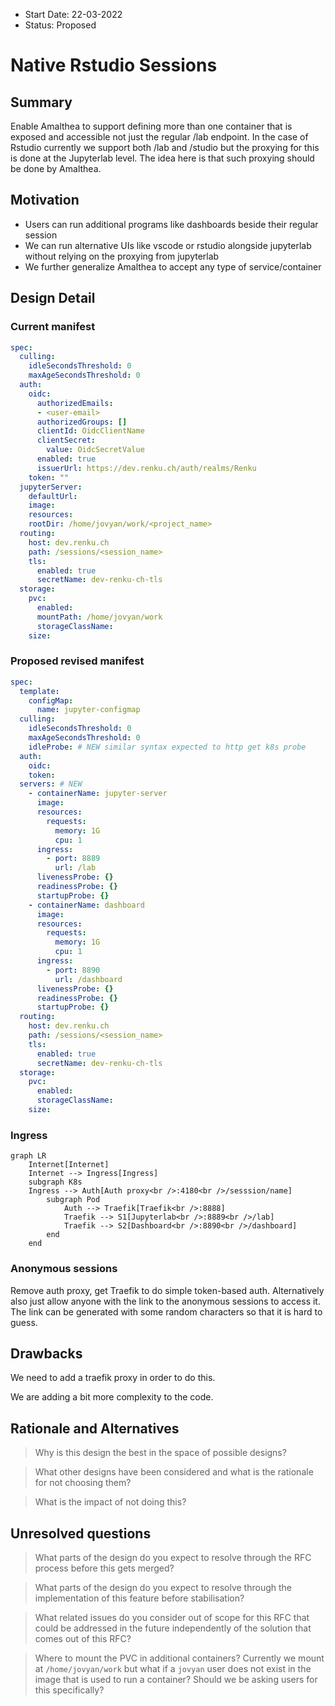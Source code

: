 - Start Date: 22-03-2022
- Status: Proposed

# Native Rstudio Sessions

## Summary

Enable Amalthea to support defining more than one container that is exposed and accessible not
just the regular /lab endpoint. In the case of Rstudio currently we support both /lab and /studio
but the proxying for this is done at the Jupyterlab level. The idea here is that such proxying
should be done by Amalthea.

## Motivation

- Users can run additional programs like dashboards beside their regular session
- We can run alternative UIs like vscode or rstudio alongside jupyterlab without relying on the proxying
from jupyterlab
- We further generalize Amalthea to accept any type of service/container

## Design Detail

### Current manifest

```yaml
spec:
  culling:
    idleSecondsThreshold: 0
    maxAgeSecondsThreshold: 0
  auth:
    oidc:
      authorizedEmails:
      - <user-email>
      authorizedGroups: []
      clientId: OidcClientName
      clientSecret:
        value: OidcSecretValue
      enabled: true
      issuerUrl: https://dev.renku.ch/auth/realms/Renku
    token: ""
  jupyterServer:
    defaultUrl:
    image:
    resources:
    rootDir: /home/jovyan/work/<project_name>
  routing:
    host: dev.renku.ch
    path: /sessions/<session_name>
    tls:
      enabled: true
      secretName: dev-renku-ch-tls
  storage:
    pvc:
      enabled:
      mountPath: /home/jovyan/work
      storageClassName:
    size:
```

### Proposed revised manifest

```yaml
spec:
  template:
    configMap:
      name: jupyter-configmap
  culling:
    idleSecondsThreshold: 0
    maxAgeSecondsThreshold: 0
    idleProbe: # NEW similar syntax expected to http get k8s probe
  auth:
    oidc:
    token:
  servers: # NEW
    - containerName: jupyter-server
      image:
      resources:
        requests:
          memory: 1G
          cpu: 1
      ingress:
        - port: 8889
          url: /lab
      livenessProbe: {}
      readinessProbe: {}
      startupProbe: {}
    - containerName: dashboard
      image:
      resources:
        requests:
          memory: 1G
          cpu: 1
      ingress:
        - port: 8890
          url: /dashboard
      livenessProbe: {}
      readinessProbe: {}
      startupProbe: {}
  routing:
    host: dev.renku.ch
    path: /sessions/<session_name>
    tls:
      enabled: true
      secretName: dev-renku-ch-tls
  storage:
    pvc:
      enabled:
      storageClassName:
    size:
```

### Ingress

```mermaid
graph LR
    Internet[Internet]
    Internet --> Ingress[Ingress]
    subgraph K8s
    Ingress --> Auth[Auth proxy<br />:4180<br />/sesssion/name]
        subgraph Pod
            Auth --> Traefik[Traefik<br />:8888]
            Traefik --> S1[Jupyterlab<br />:8889<br />/lab]
            Traefik --> S2[Dashboard<br />:8890<br />/dashboard]
        end
    end
```

### Anonymous sessions
Remove auth proxy, get Traefik to do simple token-based auth. Alternatively also just allow anyone with the
link to the anonymous sessions to access it. The link can be generated with some random characters so that it
is hard to guess.

## Drawbacks

We need to add a traefik proxy in order to do this.

We are adding a bit more complexity to the code.

## Rationale and Alternatives

> Why is this design the best in the space of possible designs?

> What other designs have been considered and what is the rationale for not choosing them?

> What is the impact of not doing this?

## Unresolved questions

> What parts of the design do you expect to resolve through the RFC process before this gets merged?

> What parts of the design do you expect to resolve through the implementation of this feature before stabilisation?

> What related issues do you consider out of scope for this RFC that could be addressed in the future independently of the solution that comes out of this RFC?

> Where to mount the PVC in additional containers? Currently we mount at `/home/jovyan/work` but what if a `jovyan` user does not 
exist in the image that is used to run a container? Should we be asking users for this specifically?

